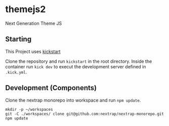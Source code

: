 # themejs2
Next Generation Theme JS


## Starting

This Project uses [kickstart](https://nfra.infracamp.org/)

Clone the repository and run `kickstart` in the root directory. Inside the container run `kick dev` to execut the development server defined in `.kick.yml`.


## Development (Components)

Clone the nextrap monorepo into workspace and run `npm update`.

```
mkdir -p ~/workspaces
git -C ./workspaces/ clone git@github.com:nextrap/nextrap-monorepo.git
npm update
```


